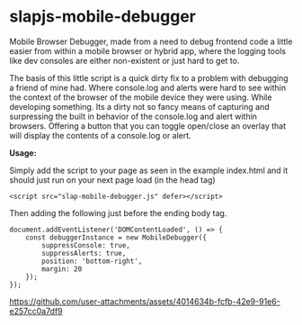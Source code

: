 # slapjs-mobile-debugger
Mobile Browser Debugger, made from a need to debug frontend code a little easier from within a mobile browser or hybrid app, where the logging tools like dev consoles are either non-existent or just hard to get to.

The basis of this little script is a quick dirty fix to a problem with debugging a friend of mine had. Where console.log and alerts were hard to see within the context of the browser of the mobile device they were using. While developing something. Its a dirty not so fancy means of capturing and surpressing the built in behavior of the console.log and alert within browsers. Offering a button that you can toggle open/close an overlay that will display the contents of a console.log or alert.

**Usage:**

Simply add the script to your page as seen in the example index.html and it should just run on your next page load (in the head tag)

```
<script src="slap-mobile-debugger.js" defer></script>
```

Then adding the following just before the ending body tag.

```
document.addEventListener('DOMContentLoaded', () => {
    const debuggerInstance = new MobileDebugger({
        suppressConsole: true,
        suppressAlerts: true,
        position: 'bottom-right',
        margin: 20
    });
});
```

https://github.com/user-attachments/assets/4014634b-fcfb-42e9-91e6-e257cc0a7df9

